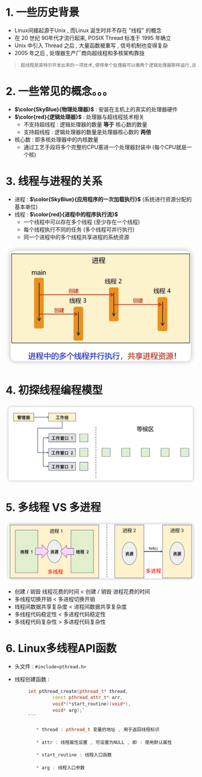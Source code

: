 # 1. 一些历史背景

* Linux间接起源于Unix , 而Linux 诞生时并不存在 "线程" 的概念
* 在 20 世纪 90年代才流行起来, POSIX Thread 标准于 1995 年确立
* Unix 中引入 Thread 之后 , 大量函数被重写 , 信号机制也变得复杂
* 2005 年之后 , 处理器生产厂商向超线程和多核架构靠拢

>```tex
>超线程是英特尔开发出来的一项技术,使得单个处理器可以像两个逻辑处理器那样运行,这样单个处理器可以并行执行线程
>```

# 2. 一些常见的概念。。。

* **$\color{SkyBlue}{物理处理器}$** : 安装在主机上的真实的处理器硬件
* **$\color{red}{逻辑处理器}$** : 处理器与超线程技术相关
  * 不支持超线程 : 逻辑处理器的数量 **等于** 核心数的数量
  * 支持超线程 : 逻辑处理器的数量是处理器核心数的 **两倍** 
* 核心数 : 即多核处理器中的内核数量
  * 通过工艺手段将多个完整的CPU塞进一个处理器封装中 (每个CPU就是一个核)

# 3. 线程与进程的关系

* 进程 : **$\color{SkyBlue}{应用程序的一次加载执行}$** (系统进行资源分配的基本单位)
* 线程 : **$\color{red}{进程中的程序执行流}$**
  * 一个线程中可以存在多个线程 (至少存在一个线程)
  * 每个线程执行不同的任务 (多个线程可并行执行)
  * 同一个进程中的多个线程共享进程的系统资源

<img src="./assets/image-20231111221510938.png" alt="image-20231111221510938" /> 

# 4. 初探线程编程模型

<img src="./assets/image-20231111221902463.png" alt="image-20231111221902463" /> 

# 5. 多线程 VS 多进程

<img src="./assets/image-20231111223223935.png" alt="image-20231111223223935" /> 

* 创建 / 销毁 线程花费的时间 < 创建 / 销毁 进程花费的时间
* 多线程切换开销 < 多进程切换开销
* 线程间数据共享复杂度 < 进程间数据共享复杂度
* 多线程代码稳定性 < 多进程代码稳定性
* 多线程代码复杂性 > 多进程代码复杂性

# 6. Linux多线程API函数

* 头文件 : `#include<pthread.h>`

* 线程创建函数 : 
  ```c++
       int pthread_create(pthread_t* thread,
           		const pthread_attr_t* arr,
           		void*(*start_routine)(void*),
           		void* arg);`
       ```
       
          * thread : pthread_t 变量的地址 , 用于返回线程标识
          
          * attr : 线程属性设置 , 可设置为NULL , 即 : 使用默认属性
          
          * start_routine : 线程入口函数
          
          * arg : 线程入口参数
       

